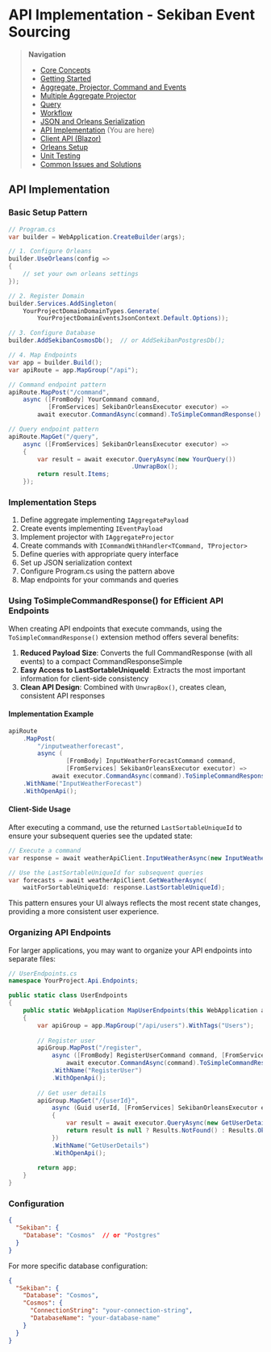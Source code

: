 # API Implementation - Sekiban Event Sourcing

> **Navigation**
> - [Core Concepts](01_core_concepts.md)
> - [Getting Started](02_getting_started.md)
> - [Aggregate, Projector, Command and Events](03_aggregate_command_events.md)
> - [Multiple Aggregate Projector](04_multiple_aggregate_projector.md)
> - [Query](05_query.md)
> - [Workflow](06_workflow.md)
> - [JSON and Orleans Serialization](07_json_orleans_serialization.md)
> - [API Implementation](08_api_implementation.md) (You are here)
> - [Client API (Blazor)](09_client_api_blazor.md)
> - [Orleans Setup](10_orleans_setup.md)
> - [Unit Testing](11_unit_testing.md)
> - [Common Issues and Solutions](12_common_issues.md)

## API Implementation

### Basic Setup Pattern

```csharp
// Program.cs
var builder = WebApplication.CreateBuilder(args);

// 1. Configure Orleans
builder.UseOrleans(config =>
{
    // set your own orleans settings
});

// 2. Register Domain
builder.Services.AddSingleton(
    YourProjectDomainDomainTypes.Generate(
        YourProjectDomainEventsJsonContext.Default.Options));

// 3. Configure Database
builder.AddSekibanCosmosDb();  // or AddSekibanPostgresDb();

// 4. Map Endpoints
var app = builder.Build();
var apiRoute = app.MapGroup("/api");

// Command endpoint pattern
apiRoute.MapPost("/command",
    async ([FromBody] YourCommand command, 
           [FromServices] SekibanOrleansExecutor executor) => 
        await executor.CommandAsync(command).ToSimpleCommandResponse().UnwrapBox());

// Query endpoint pattern
apiRoute.MapGet("/query",
    async ([FromServices] SekibanOrleansExecutor executor) =>
    {
        var result = await executor.QueryAsync(new YourQuery())
                                  .UnwrapBox();
        return result.Items;
    });
```

### Implementation Steps

1. Define aggregate implementing `IAggregatePayload`
2. Create events implementing `IEventPayload`
3. Implement projector with `IAggregateProjector`
4. Create commands with `ICommandWithHandler<TCommand, TProjector>`
5. Define queries with appropriate query interface
6. Set up JSON serialization context
7. Configure Program.cs using the pattern above
8. Map endpoints for your commands and queries

### Using ToSimpleCommandResponse() for Efficient API Endpoints

When creating API endpoints that execute commands, using the `ToSimpleCommandResponse()` extension method offers several benefits:

1. **Reduced Payload Size**: Converts the full CommandResponse (with all events) to a compact CommandResponseSimple
2. **Easy Access to LastSortableUniqueId**: Extracts the most important information for client-side consistency
3. **Clean API Design**: Combined with `UnwrapBox()`, creates clean, consistent API responses

#### Implementation Example

```csharp
apiRoute
    .MapPost(
        "/inputweatherforecast",
        async (
                [FromBody] InputWeatherForecastCommand command,
                [FromServices] SekibanOrleansExecutor executor) =>
            await executor.CommandAsync(command).ToSimpleCommandResponse().UnwrapBox())
    .WithName("InputWeatherForecast")
    .WithOpenApi();
```

#### Client-Side Usage

After executing a command, use the returned `LastSortableUniqueId` to ensure your subsequent queries see the updated state:

```csharp
// Execute a command
var response = await weatherApiClient.InputWeatherAsync(new InputWeatherForecastCommand(...));

// Use the LastSortableUniqueId for subsequent queries
var forecasts = await weatherApiClient.GetWeatherAsync(
    waitForSortableUniqueId: response.LastSortableUniqueId);
```

This pattern ensures your UI always reflects the most recent state changes, providing a more consistent user experience.

### Organizing API Endpoints

For larger applications, you may want to organize your API endpoints into separate files:

```csharp
// UserEndpoints.cs
namespace YourProject.Api.Endpoints;

public static class UserEndpoints
{
    public static WebApplication MapUserEndpoints(this WebApplication app)
    {
        var apiGroup = app.MapGroup("/api/users").WithTags("Users");
        
        // Register user
        apiGroup.MapPost("/register",
            async ([FromBody] RegisterUserCommand command, [FromServices] SekibanOrleansExecutor executor) =>
                await executor.CommandAsync(command).ToSimpleCommandResponse().UnwrapBox())
            .WithName("RegisterUser")
            .WithOpenApi();
            
        // Get user details
        apiGroup.MapGet("/{userId}",
            async (Guid userId, [FromServices] SekibanOrleansExecutor executor) =>
            {
                var result = await executor.QueryAsync(new GetUserDetailsQuery(userId)).UnwrapBox();
                return result is null ? Results.NotFound() : Results.Ok(result);
            })
            .WithName("GetUserDetails")
            .WithOpenApi();
            
        return app;
    }
}
```

### Configuration

```json
{
  "Sekiban": {
    "Database": "Cosmos"  // or "Postgres"
  }
}
```

For more specific database configuration:

```json
{
  "Sekiban": {
    "Database": "Cosmos",
    "Cosmos": {
      "ConnectionString": "your-connection-string",
      "DatabaseName": "your-database-name"
    }
  }
}
```
